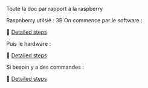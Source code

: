 Toute la doc par rapport a la raspberry

Raspnberry utilsié : 3B
On commence par le software : 

📄 [Detailed steps](./0_software/0_initialisation_raspberry.md)


Puis le hardware : 

📄 [Detailed steps](./1_hardware/0_components_position.md)



Si besoin y a des commandes : 

📄 [Detailed steps](./commands.md)


